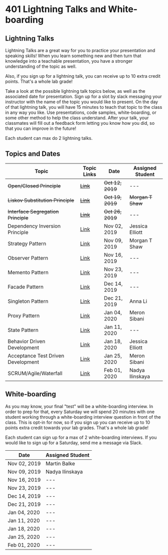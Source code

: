 # 401 Lightning Talks and White-boarding

## Lightning Talks

Lightning Talks are a great way for you to practice your presentation and speaking skills! When you learn something new and then turn that knowledge into a teachable presentation, you have a stronger understanding of the topic as well.

Also, if you sign up for a lightning talk, you can receive up to 10 extra credit points. That's a whole lab grade!

Take a look at the possible lightning talk topics below, as well as the associated date for presentation. Sign up for a slot by slack messaging your instructor with the name of the topic you would like to present. On the day of that lightning talk, you will have 15 minutes to teach that topic to the class in any way you like. Use presentations, code samples, white-boarding, or some other method to help the class understand. After your talk, your classmates will fill out a feedback form letting you know how you did, so that you can improve in the future!

Each student can max do 2 lightning talks.

## Topics and Dates

| Topic                               | Topic Links                                                                                  | Date             | Assigned Student  |
| ----------------------------------- | -------------------------------------------------------------------------------------------- | ---------------- | ----------------- |
| ~~Open/Closed Principle~~           | [~~Link~~](https://deviq.com/open-closed-principle/)                                         | ~~Oct 12, 2019~~ | ---               |
| ~~Liskov Substitution Principle~~   | ~~[Link](https://deviq.com/liskov-substitution-principle/)~~                                 | ~~Oct 19, 2019~~ | ~~Morgan T Shaw~~ |
| ~~Interface Segregation Principle~~ | ~~[Link](https://deviq.com/interface-segregation-principle/)~~                               | ~~Oct 26, 2019~~ | ---               |
| Dependency Inversion Principle      | [Link](https://deviq.com/dependency-inversion-principle/)                                    | Nov 02, 2019     | Jessica Elliott   |
| Strategy Pattern                    | [Link](https://www.dofactory.com/javascript/strategy-design-pattern)                         | Nov 09, 2019     | Morgan T Shaw     |
| Observer Pattern                    | [Link](https://www.dofactory.com/javascript/observer-design-pattern)                         | Nov 16, 2019     | ---               |
| Memento Pattern                     | [Link](https://www.dofactory.com/javascript/memento-design-pattern)                          | Nov 23, 2019     | ---               |
| Facade Pattern                      | [Link](https://www.dofactory.com/javascript/facade-design-pattern)                           | Dec 14, 2019     | ---               |
| Singleton Pattern                   | [Link](https://www.dofactory.com/javascript/singleton-design-pattern)                        | Dec 21, 2019     | Anna Li           |
| Proxy Pattern                       | [Link](https://www.dofactory.com/javascript/proxy-design-pattern)                            | Jan 04, 2020     | Meron Sibani      |
| State Pattern                       | [Link](https://www.dofactory.com/javascript/state-design-pattern)                            | Jan 11, 2020     | ---               |
| Behavior Driven Development         | [Link](https://en.wikipedia.org/wiki/Behavior-driven_development)                            | Jan 18, 2020     | Jessica Elliott   |
| Acceptance Test Driven Development  | [Link](https://en.wikipedia.org/wiki/Acceptance_test%E2%80%93driven_development)             | Jan 25, 2020     | Meron Sibani      |
| SCRUM/Agile/Waterfall               | [Link](https://www.visual-paradigm.com/scrum/scrum-vs-waterfall-vs-agile-vs-lean-vs-kanban/) | Feb 01, 2020     | Nadya Ilinskaya   |

## White-boarding

As you may know, your final "test" will be a white-boarding interview. In order to prep for that, every Saturday we will spend 20 minutes with one student working through a white-boarding interview question in front of the class. This is opt-in for now, so if you sign up you can receive up to 10 points extra credit towards your lab grades. That's a whole lab grade!

Each student can sign up for a max of 2 white-boarding interviews. If you would like to sign up for a Saturday, send me a message via Slack.

| Date         | Assigned Student |
| ------------ | ---------------- |
| Nov 02, 2019 | Martin Balke     |
| Nov 09, 2019 | Nadya Ilinskaya  |
| Nov 16, 2019 | ---              |
| Nov 23, 2019 | ---              |
| Dec 14, 2019 | ---              |
| Dec 21, 2019 | ---              |
| Jan 04, 2020 | ---              |
| Jan 11, 2020 | ---              |
| Jan 18, 2020 | ---              |
| Jan 25, 2020 | ---              |
| Feb 01, 2020 | ---              |
